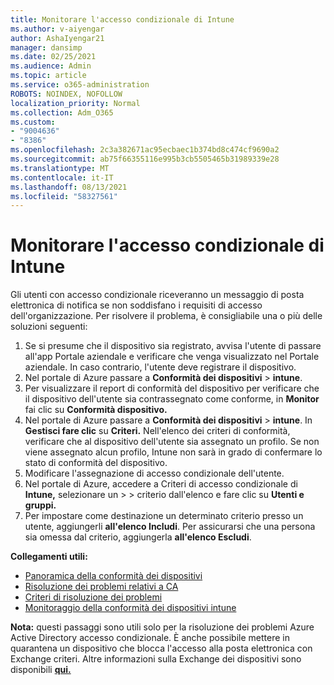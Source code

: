 ```yaml
---
title: Monitorare l'accesso condizionale di Intune
ms.author: v-aiyengar
author: AshaIyengar21
manager: dansimp
ms.date: 02/25/2021
ms.audience: Admin
ms.topic: article
ms.service: o365-administration
ROBOTS: NOINDEX, NOFOLLOW
localization_priority: Normal
ms.collection: Adm_O365
ms.custom:
- "9004636"
- "8386"
ms.openlocfilehash: 2c3a382671ac95ecbaec1b374bd8c474cf9690a2
ms.sourcegitcommit: ab75f66355116e995b3cb5505465b31989339e28
ms.translationtype: MT
ms.contentlocale: it-IT
ms.lasthandoff: 08/13/2021
ms.locfileid: "58327561"
---
```

# <a name="monitor-intune-conditional-access"></a>Monitorare l'accesso condizionale di Intune

Gli utenti con accesso condizionale riceveranno un messaggio di posta elettronica di notifica se non soddisfano i requisiti di accesso dell'organizzazione. Per risolvere il problema, è consigliabile una o più delle soluzioni seguenti:

1. Se si presume che il dispositivo sia registrato, avvisa l'utente di passare all'app Portale aziendale e verificare che venga visualizzato nel Portale aziendale. In caso contrario, l'utente deve registrare il dispositivo.
1. Nel portale di Azure passare a **Conformità dei dispositivi**  >  **intune**. 
1. Per visualizzare il report di conformità del dispositivo per verificare che il dispositivo dell'utente sia contrassegnato come conforme, in **Monitor** fai clic su **Conformità dispositivo.**
1. Nel portale di Azure passare a **Conformità dei dispositivi**  >  **intune**. In **Gestisci fare clic** su **Criteri.** Nell'elenco dei criteri di conformità, verificare che al dispositivo dell'utente sia assegnato un profilo. Se non viene assegnato alcun profilo, Intune non sarà in grado di confermare lo stato di conformità del dispositivo.
1. Modificare l'assegnazione di accesso condizionale dell'utente.
1. Nel portale di Azure, accedere a Criteri di accesso condizionale di **Intune,** selezionare un  >    >  criterio dall'elenco e fare clic su **Utenti e gruppi.**
1. Per impostare come destinazione un determinato criterio presso un utente, aggiungerli **all'elenco Includi**. Per assicurarsi che una persona sia omessa dal criterio, aggiungerla **all'elenco Escludi**.

**Collegamenti utili:**

- [Panoramica della conformità dei dispositivi](https://docs.microsoft.com/intune/device-compliance-get-started)
- [Risoluzione dei problemi relativi a CA](https://docs.microsoft.com/intune/troubleshoot-conditional-access)
- [Criteri di risoluzione dei problemi](https://docs.microsoft.com/intune/troubleshoot-policies-in-microsoft-intune)
- [Monitoraggio della conformità dei dispositivi intune](https://docs.microsoft.com/intune/compliance-policy-monitor)

**Nota:** questi passaggi sono utili solo per la risoluzione dei problemi Azure Active Directory accesso condizionale. È anche possibile mettere in quarantena un dispositivo che blocca l'accesso alla posta elettronica con Exchange criteri. Altre informazioni sulla Exchange dei dispositivi sono disponibili [**qui.**](https://docs.microsoft.com/previous-versions/office/exchange-server-2010/ff959225(v=exchg.141))
